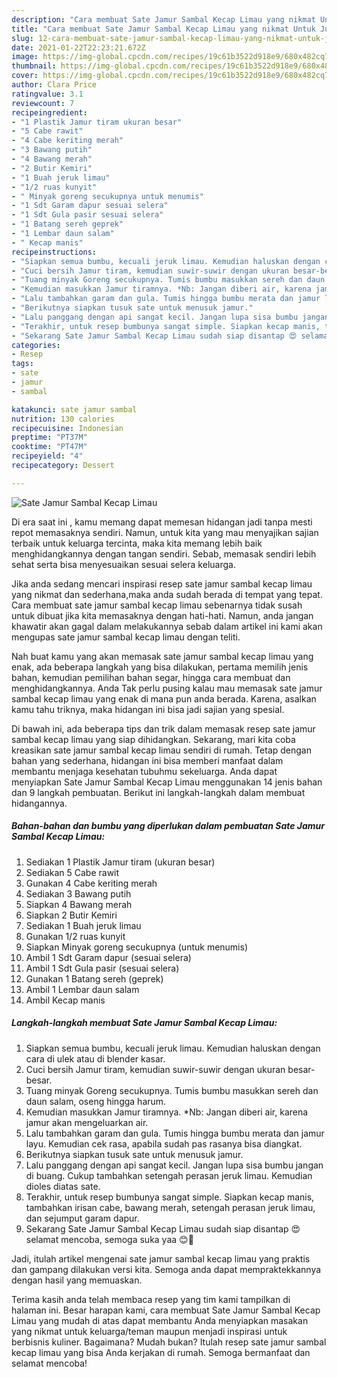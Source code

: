 ```yaml
---
description: "Cara membuat Sate Jamur Sambal Kecap Limau yang nikmat Untuk Jualan"
title: "Cara membuat Sate Jamur Sambal Kecap Limau yang nikmat Untuk Jualan"
slug: 12-cara-membuat-sate-jamur-sambal-kecap-limau-yang-nikmat-untuk-jualan
date: 2021-01-22T22:23:21.672Z
image: https://img-global.cpcdn.com/recipes/19c61b3522d918e9/680x482cq70/sate-jamur-sambal-kecap-limau-foto-resep-utama.jpg
thumbnail: https://img-global.cpcdn.com/recipes/19c61b3522d918e9/680x482cq70/sate-jamur-sambal-kecap-limau-foto-resep-utama.jpg
cover: https://img-global.cpcdn.com/recipes/19c61b3522d918e9/680x482cq70/sate-jamur-sambal-kecap-limau-foto-resep-utama.jpg
author: Clara Price
ratingvalue: 3.1
reviewcount: 7
recipeingredient:
- "1 Plastik Jamur tiram ukuran besar"
- "5 Cabe rawit"
- "4 Cabe keriting merah"
- "3 Bawang putih"
- "4 Bawang merah"
- "2 Butir Kemiri"
- "1 Buah jeruk limau"
- "1/2 ruas kunyit"
- " Minyak goreng secukupnya untuk menumis"
- "1 Sdt Garam dapur sesuai selera"
- "1 Sdt Gula pasir sesuai selera"
- "1 Batang sereh geprek"
- "1 Lembar daun salam"
- " Kecap manis"
recipeinstructions:
- "Siapkan semua bumbu, kecuali jeruk limau. Kemudian haluskan dengan cara di ulek atau di blender kasar."
- "Cuci bersih Jamur tiram, kemudian suwir-suwir dengan ukuran besar-besar."
- "Tuang minyak Goreng secukupnya. Tumis bumbu masukkan sereh dan daun salam, oseng hingga harum."
- "Kemudian masukkan Jamur tiramnya. *Nb: Jangan diberi air, karena jamur akan mengeluarkan air."
- "Lalu tambahkan garam dan gula. Tumis hingga bumbu merata dan jamur layu. Kemudian cek rasa, apabila sudah pas rasanya bisa diangkat."
- "Berikutnya siapkan tusuk sate untuk menusuk jamur."
- "Lalu panggang dengan api sangat kecil. Jangan lupa sisa bumbu jangan di buang. Cukup tambahkan setengah perasan jeruk limau. Kemudian dioles diatas sate."
- "Terakhir, untuk resep bumbunya sangat simple. Siapkan kecap manis, tambahkan irisan cabe, bawang merah, setengah perasan jeruk limau, dan sejumput garam dapur."
- "Sekarang Sate Jamur Sambal Kecap Limau sudah siap disantap 😍 selamat mencoba, semoga suka yaa 😊🙏"
categories:
- Resep
tags:
- sate
- jamur
- sambal

katakunci: sate jamur sambal 
nutrition: 130 calories
recipecuisine: Indonesian
preptime: "PT37M"
cooktime: "PT47M"
recipeyield: "4"
recipecategory: Dessert

---
```



![Sate Jamur Sambal Kecap Limau](https://img-global.cpcdn.com/recipes/19c61b3522d918e9/680x482cq70/sate-jamur-sambal-kecap-limau-foto-resep-utama.jpg)

Di era  saat ini , kamu memang dapat memesan hidangan jadi tanpa mesti repot memasaknya sendiri. Namun, untuk kita yang mau menyajikan sajian terbaik untuk keluarga tercinta, maka kita memang lebih baik menghidangkannya dengan tangan sendiri. Sebab, memasak sendiri lebih sehat serta bisa menyesuaikan sesuai selera keluarga.

Jika anda sedang mencari inspirasi resep sate jamur sambal kecap limau yang nikmat dan sederhana,maka anda sudah berada di tempat yang tepat. Cara membuat sate jamur sambal kecap limau  sebenarnya tidak susah untuk dibuat jika kita memasaknya dengan hati-hati. Namun, anda jangan khawatir akan gagal dalam melakukannya 
sebab dalam artikel ini kami akan mengupas sate jamur sambal kecap limau dengan teliti.  



Nah buat kamu yang akan memasak sate jamur sambal kecap limau yang enak, ada beberapa langkah yang bisa dilakukan, pertama memilih jenis bahan, kemudian pemilihan bahan segar, hingga cara membuat dan menghidangkannya. Anda Tak perlu pusing kalau mau memasak sate jamur sambal kecap limau yang enak di mana pun anda berada. Karena, asalkan kamu  tahu triknya, maka hidangan ini bisa jadi sajian yang spesial.

Di bawah ini, ada beberapa tips dan trik dalam memasak resep sate jamur sambal kecap limau yang siap dihidangkan. Sekarang, mari kita coba kreasikan sate jamur sambal kecap limau sendiri di rumah. Tetap dengan bahan yang sederhana, hidangan ini bisa memberi manfaat dalam membantu menjaga kesehatan tubuhmu sekeluarga. Anda dapat menyiapkan Sate Jamur Sambal Kecap Limau menggunakan 14 jenis bahan dan 9 langkah pembuatan. Berikut ini langkah-langkah dalam membuat hidangannya.

<!--inarticleads1-->

##### Bahan-bahan dan bumbu yang diperlukan dalam pembuatan Sate Jamur Sambal Kecap Limau:

1. Sediakan 1 Plastik Jamur tiram (ukuran besar)
1. Sediakan 5 Cabe rawit
1. Gunakan 4 Cabe keriting merah
1. Sediakan 3 Bawang putih
1. Siapkan 4 Bawang merah
1. Siapkan 2 Butir Kemiri
1. Sediakan 1 Buah jeruk limau
1. Gunakan 1/2 ruas kunyit
1. Siapkan  Minyak goreng secukupnya (untuk menumis)
1. Ambil 1 Sdt Garam dapur (sesuai selera)
1. Ambil 1 Sdt Gula pasir (sesuai selera)
1. Gunakan 1 Batang sereh (geprek)
1. Ambil 1 Lembar daun salam
1. Ambil  Kecap manis




<!--inarticleads2-->

##### Langkah-langkah membuat Sate Jamur Sambal Kecap Limau:

1. Siapkan semua bumbu, kecuali jeruk limau. Kemudian haluskan dengan cara di ulek atau di blender kasar.
1. Cuci bersih Jamur tiram, kemudian suwir-suwir dengan ukuran besar-besar.
1. Tuang minyak Goreng secukupnya. Tumis bumbu masukkan sereh dan daun salam, oseng hingga harum.
1. Kemudian masukkan Jamur tiramnya. *Nb: Jangan diberi air, karena jamur akan mengeluarkan air.
1. Lalu tambahkan garam dan gula. Tumis hingga bumbu merata dan jamur layu. Kemudian cek rasa, apabila sudah pas rasanya bisa diangkat.
1. Berikutnya siapkan tusuk sate untuk menusuk jamur.
1. Lalu panggang dengan api sangat kecil. Jangan lupa sisa bumbu jangan di buang. Cukup tambahkan setengah perasan jeruk limau. Kemudian dioles diatas sate.
1. Terakhir, untuk resep bumbunya sangat simple. Siapkan kecap manis, tambahkan irisan cabe, bawang merah, setengah perasan jeruk limau, dan sejumput garam dapur.
1. Sekarang Sate Jamur Sambal Kecap Limau sudah siap disantap 😍 selamat mencoba, semoga suka yaa 😊🙏




Jadi, itulah artikel mengenai  sate jamur sambal kecap limau  yang praktis dan gampang dilakukan versi kita. Semoga anda dapat mempraktekkannya dengan hasil yang memuaskan. 

Terima kasih anda telah membaca resep yang tim kami tampilkan di halaman ini. Besar harapan kami, cara membuat  Sate Jamur Sambal Kecap Limau yang mudah di atas dapat membantu Anda menyiapkan masakan yang nikmat untuk keluarga/teman maupun menjadi inspirasi untuk berbisnis kuliner. Bagaimana? Mudah bukan? Itulah resep sate jamur sambal kecap limau yang bisa Anda kerjakan di rumah. Semoga bermanfaat dan selamat mencoba!

